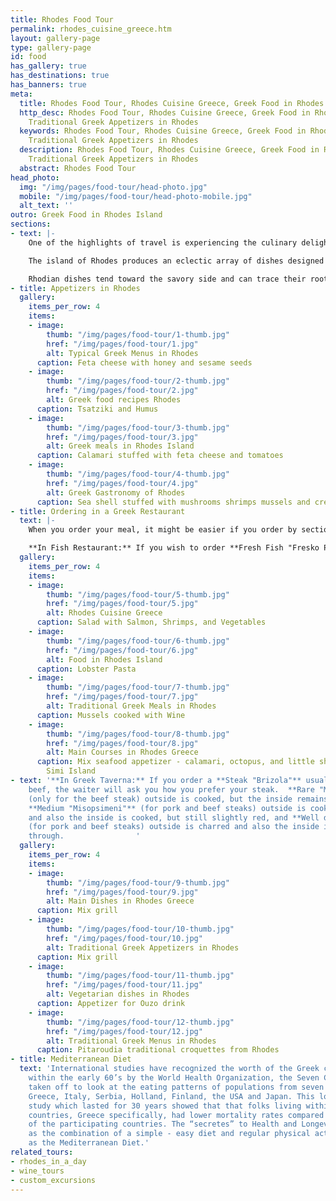 ```yaml
---
title: Rhodes Food Tour
permalink: rhodes_cuisine_greece.htm
layout: gallery-page
type: gallery-page
id: food
has_gallery: true
has_destinations: true
has_banners: true
meta:
  title: Rhodes Food Tour, Rhodes Cuisine Greece, Greek Food in Rhodes Island
  http_desc: Rhodes Food Tour, Rhodes Cuisine Greece, Greek Food in Rhodes Island,
    Traditional Greek Appetizers in Rhodes
  keywords: Rhodes Food Tour, Rhodes Cuisine Greece, Greek Food in Rhodes Island,
    Traditional Greek Appetizers in Rhodes
  description: Rhodes Food Tour, Rhodes Cuisine Greece, Greek Food in Rhodes Island,
    Traditional Greek Appetizers in Rhodes
  abstract: Rhodes Food Tour
head_photo:
  img: "/img/pages/food-tour/head-photo.jpg"
  mobile: "/img/pages/food-tour/head-photo-mobile.jpg"
  alt_text: ''
outro: Greek Food in Rhodes Island
sections:
- text: |-
    One of the highlights of travel is experiencing the culinary delights of a destination, and Rhodes is renowned for its tasty dining.

    The island of Rhodes produces an eclectic array of dishes designed to appeal to the gourmet and would-be gourmet in all of us. Local cuisine has its roots in ancient traditions and uses fresh ingredients to ensure that each dish will appeal to your senses and satiate your appetite.

    Rhodian dishes tend toward the savory side and can trace their roots to Dorian Rhodes. Sophist and rhetorician Athenaeus Nafkratios, notes in his book Deipnosofistai that ancient Rhodians were partial to fish soup and lauded those who "ate fish and not meat". Though meat was added to the menu in medieval times, and dishes include modern twists, traditional preparations and tastes prevail. Fresh vegetables, as well as local olive oils, herbs, and spices such as spearmint, rosemary, oregano, and thyme will tantalize your taste buds!
- title: Appetizers in Rhodes
  gallery:
    items_per_row: 4
    items:
    - image:
        thumb: "/img/pages/food-tour/1-thumb.jpg"
        href: "/img/pages/food-tour/1.jpg"
        alt: Typical Greek Menus in Rhodes
      caption: Feta cheese with honey and sesame seeds
    - image:
        thumb: "/img/pages/food-tour/2-thumb.jpg"
        href: "/img/pages/food-tour/2.jpg"
        alt: Greek food recipes Rhodes
      caption: Tsatziki and Humus
    - image:
        thumb: "/img/pages/food-tour/3-thumb.jpg"
        href: "/img/pages/food-tour/3.jpg"
        alt: Greek meals in Rhodes Island
      caption: Calamari stuffed with feta cheese and tomatoes
    - image:
        thumb: "/img/pages/food-tour/4-thumb.jpg"
        href: "/img/pages/food-tour/4.jpg"
        alt: Greek Gastronomy of Rhodes
      caption: Sea shell stuffed with mushrooms shrimps mussels and cream bechamel
- title: Ordering in a Greek Restaurant
  text: |-
    When you order your meal, it might be easier if you order by section of the menu. First your appetizers (mezedes), then the main dish and the drinks. Dessert is ordered at the end of the meal.

    **In Fish Restaurant:** If you wish to order **Fresh Fish "Fresko Psari"**, then you ask to see the fish, and also the waiter will take you to the place where the "catch of the day" is displayed, usually within the kitchen.  There you'll be able to inquire about what kind of fish is displayed, the price per kilo (2, 20 pounds) and you order the amount you want to eat. The waiters will give you the cost information and also the cooking details. The Rhodian waiters are very experienced, patient and more than happy to make your lunch a true pleasure (even during the peak season when the island is full of tourists).
  gallery:
    items_per_row: 4
    items:
    - image:
        thumb: "/img/pages/food-tour/5-thumb.jpg"
        href: "/img/pages/food-tour/5.jpg"
        alt: Rhodes Cuisine Greece
      caption: Salad with Salmon, Shrimps, and Vegetables
    - image:
        thumb: "/img/pages/food-tour/6-thumb.jpg"
        href: "/img/pages/food-tour/6.jpg"
        alt: Food in Rhodes Island
      caption: Lobster Pasta
    - image:
        thumb: "/img/pages/food-tour/7-thumb.jpg"
        href: "/img/pages/food-tour/7.jpg"
        alt: Traditional Greek Meals in Rhodes
      caption: Mussels cooked with Wine
    - image:
        thumb: "/img/pages/food-tour/8-thumb.jpg"
        href: "/img/pages/food-tour/8.jpg"
        alt: Main Courses in Rhodes Greece
      caption: Mix seafood appetizer - calamari, octopus, and little shrimps from
        Simi Island
- text: '**In Greek Taverna:** If you order a **Steak "Brizola"** usually pork and
    beef, the waiter will ask you how you prefer your steak.  **Rare "Me to ema"**
    (only for the beef steak) outside is cooked, but the inside remains a little raw,
    **Medium "Misopsimeni"** (for pork and beef steaks) outside is cooked more thoroughly
    and also the inside is cooked, but still slightly red, and **Well done "Kalopsimeni"**
    (for pork and beef steaks) outside is charred and also the inside is totally cooked
    through.                '
  gallery:
    items_per_row: 4
    items:
    - image:
        thumb: "/img/pages/food-tour/9-thumb.jpg"
        href: "/img/pages/food-tour/9.jpg"
        alt: Main Dishes in Rhodes Greece
      caption: Mix grill
    - image:
        thumb: "/img/pages/food-tour/10-thumb.jpg"
        href: "/img/pages/food-tour/10.jpg"
        alt: Traditional Greek Appetizers in Rhodes
      caption: Mix grill
    - image:
        thumb: "/img/pages/food-tour/11-thumb.jpg"
        href: "/img/pages/food-tour/11.jpg"
        alt: Vegetarian dishes in Rhodes
      caption: Appetizer for Ouzo drink
    - image:
        thumb: "/img/pages/food-tour/12-thumb.jpg"
        href: "/img/pages/food-tour/12.jpg"
        alt: Traditional Greek Menus in Rhodes
      caption: Pitaroudia traditional croquettes from Rhodes
- title: Mediterranean Diet
  text: 'International studies have recognized the worth of the Greek cuisine. Launched
    within the early 60’s by the World Health Organization, the Seven Countries Study
    taken off to look at the eating patterns of populations from seven different countries:
    Greece, Italy, Serbia, Holland, Finland, the USA and Japan. This long-running
    study which lasted for 30 years showed that that folks living within the Mediterranean
    countries, Greece specifically, had lower mortality rates compared to the remainder
    of the participating countries. The “secretes” to Health and Longevity were documented
    as the combination of a simple - easy diet and regular physical activity, dubbed
    as the Mediterranean Diet.'
related_tours:
- rhodes_in_a_day
- wine_tours
- custom_excursions
---
```


